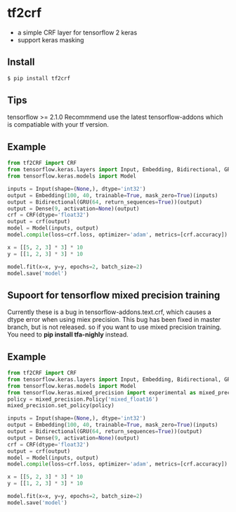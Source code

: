 # tf2crf
* a simple CRF layer for tensorflow 2 keras
* support keras masking

## Install
```python
$ pip install tf2crf
```
## Tips
tensorflow >= 2.1.0
Recommmend use the latest tensorflow-addons which is compatiable with your tf version.
## Example
```python
from tf2CRF import CRF
from tensorflow.keras.layers import Input, Embedding, Bidirectional, GRU, Dense
from tensorflow.keras.models import Model

inputs = Input(shape=(None,), dtype='int32')
output = Embedding(100, 40, trainable=True, mask_zero=True)(inputs)
output = Bidirectional(GRU(64, return_sequences=True))(output)
output = Dense(9, activation=None)(output)
crf = CRF(dtype='float32')
output = crf(output)
model = Model(inputs, output)
model.compile(loss=crf.loss, optimizer='adam', metrics=[crf.accuracy])

x = [[5, 2, 3] * 3] * 10
y = [[1, 2, 3] * 3] * 10

model.fit(x=x, y=y, epochs=2, batch_size=2)
model.save('model')

```

## Supoort for tensorflow mixed precision training
Currently these is a bug in tensorflow-addons.text.crf, which causes a dtype error when using miex precision. This bug has been fixed in master branch, but is not released. so if you want to use mixed precision training. You need to **pip install tfa-nighly** instead.
## Example
```python
from tf2CRF import CRF
from tensorflow.keras.layers import Input, Embedding, Bidirectional, GRU, Dense
from tensorflow.keras.models import Model
from tensorflow.keras.mixed_precision import experimental as mixed_precision
policy = mixed_precision.Policy('mixed_float16')
mixed_precision.set_policy(policy)

inputs = Input(shape=(None,), dtype='int32')
output = Embedding(100, 40, trainable=True, mask_zero=True)(inputs)
output = Bidirectional(GRU(64, return_sequences=True))(output)
output = Dense(9, activation=None)(output)
crf = CRF(dtype='float32')
output = crf(output)
model = Model(inputs, output)
model.compile(loss=crf.loss, optimizer='adam', metrics=[crf.accuracy])

x = [[5, 2, 3] * 3] * 10
y = [[1, 2, 3] * 3] * 10

model.fit(x=x, y=y, epochs=2, batch_size=2)
model.save('model')

```